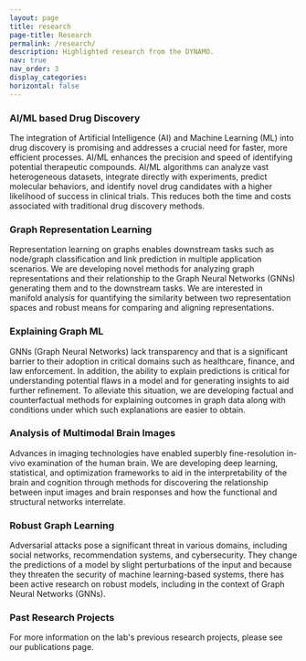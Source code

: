 ```yaml
---
layout: page
title: research
page-title: Research
permalink: /research/
description: Highlighted research from the DYNAMO.
nav: true
nav_order: 3
display_categories:
horizontal: false
---
```



### AI/ML based Drug Discovery
The integration of Artificial Intelligence (AI) and Machine Learning (ML) into drug discovery is promising and addresses a crucial need for faster, more efficient processes. AI/ML enhances the precision and speed of identifying potential therapeutic compounds. AI/ML algorithms can analyze vast heterogeneous datasets, integrate directly with experiments, predict molecular behaviors, and identify novel drug candidates with a higher likelihood of success in clinical trials. This reduces both the time and costs associated with traditional drug discovery methods.

### Graph Representation Learning
Representation learning on graphs enables downstream tasks such as node/graph classification and link prediction in multiple application scenarios. We are developing novel methods for analyzing graph representations and their relationship to the Graph Neural Networks (GNNs) generating them and to the downstream tasks. We are interested in manifold analysis for quantifying the similarity between two representation spaces and robust means for comparing and aligning representations.

### Explaining Graph ML
GNNs (Graph Neural Networks) lack transparency and that is a significant barrier to their adoption in critical domains such as healthcare, finance, and law enforcement. In addition, the ability to explain predictions is critical for understanding potential flaws in a model and for generating insights to aid further refinement. To alleviate this situation, we are developing factual and counterfactual methods for explaining outcomes in graph data along with conditions under which such explanations are easier to obtain.

### Analysis of Multimodal Brain Images
Advances in imaging technologies have enabled superbly fine-resolution in-vivo examination of the human brain. We are developing deep learning, statistical, and optimization frameworks to aid in the interpretability of the brain and cognition through methods for discovering the relationship between input images and brain responses and how the functional and structural networks interrelate.

### Robust Graph Learning
Adversarial attacks pose a significant threat in various domains, including social networks, recommendation systems, and cybersecurity. They change the predictions of a model by slight perturbations of the input and because they threaten the security of machine learning-based systems, there has been active research on robust models, including in the context of Graph Neural Networks (GNNs).

### Past Research Projects
For more information on the lab's previous research projects, please see our publications page.
